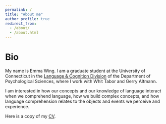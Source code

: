 ```yaml
---
permalink: /
title: "About me"
author_profile: true
redirect_from: 
  - /about/
  - /about.html
---
```


Bio
======
My name is Emma Wing. I am a graduate student at the University of Connecticut in the [Language & Cognition Division](https://psychology.uconn.edu/phd/language-and-cognition/) of the Department of Psychological Sciences, where I work with Whit Tabor and Gerry Altmann.

I am interested in how our concepts and our knowledge of language interact when we comprehend language, how we build complex concepts, and how language comprehension relates to the objects and events we perceive and experience. 

Here is a copy of my [CV](https://github.com/emmawing/emmawing.github.io/blob/841e247b7fa85fec113ade089a8aa03d5674e083/files/wing_cv%202024.pdf). 


